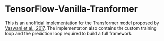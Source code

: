 # TensorFlow-Vanilla-Tranformer

This is an unofficial implementation for the Transformer model proposed by [Vaswani et al., 2017](https://proceedings.neurips.cc/paper/2017/hash/3f5ee243547dee91fbd053c1c4a845aa-Abstract.html). The implementation also contains the custom training loop and the prediction loop required to build a full framework.
